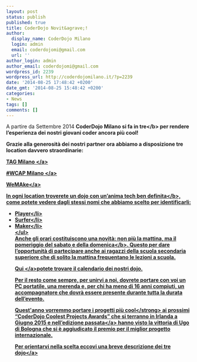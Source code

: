 ```yaml
---
layout: post
status: publish
published: true
title: CoderDojo Novit&agrave;!
author:
  display_name: CoderDojo Milano
  login: admin
  email: coderdojomi@gmail.com
  url: ''
author_login: admin
author_email: coderdojomi@gmail.com
wordpress_id: 2239
wordpress_url: http://coderdojomilano.it/?p=2239
date: '2014-08-25 17:48:42 +0200'
date_gmt: '2014-08-25 15:48:42 +0200'
categories:
- News
tags: []
comments: []
---
```

<p>A partire da Settembre 2014 <b>CoderDojo Milano si fa in tre<&#47;b> per rendere l&rsquo;esperienza dei nostri giovani coder ancora pi&ugrave; cool!</p>
<p>Grazie alla generosit&agrave; dei nostri partner ora abbiamo a disposizione tre location davvero straordinarie:</p>
<p><a href="http:&#47;&#47;milano.talentgarden.org&#47;" target="_blank">TAG Milano&nbsp;<&#47;a></p>
<p><a href="https:&#47;&#47;www.workingcapital.telecomitalia.it&#47;acceleratore-milano&#47;" target="_blank">#WCAP Milano&nbsp;<&#47;a></p>
<p><a href="http:&#47;&#47;wemake.cc&#47;" target="_blank">WeMAke<&#47;a></p>
<p>In ogni location troverete un <b>dojo con un&rsquo;anima tech ben definita<&#47;b>, come potete vedere dagli stessi nomi che abbiamo scelto per identificarli:</p>
<ul>
<li>Player<&#47;li>
<li>Surfer<&#47;li>
<li>Maker<&#47;li><br />
<&#47;ul><br />
Anche gli orari costituiscono una novit&agrave;: <b>non pi&ugrave; la mattina, ma il pomeriggio del sabato e della domenica<&#47;b>. Questo per dare l&rsquo;opportunit&agrave; di partecipare anche ai ragazzi della scuola secondaria superiore che di solito la mattina frequentano le lezioni a scuola.</p>
<p><a href="http:&#47;&#47;coderdojomilano.it&#47;eventi&#47;">Qui <&#47;a>potete trovare il calendario dei nostri dojo.</p>
<p>Per il resto come sempre, per unirvi a noi, dovrete portare con voi un PC portatile, una merenda e, per chi ha meno di 16 anni compiuti, un accompagnatore che dovr&agrave; essere presente durante tutta la durata dell&rsquo;evento.</p>
<p>Quest'anno vorremmo portare i <strong>progetti pi&ugrave; cool<&#47;strong> ai prossimi &ldquo;CoderDojo Coolest Projects Awards&rdquo; che si terranno in Irlanda a Giugno 2015 e <a href="http:&#47;&#47;coderdojo.com&#47;news&#47;2014&#47;06&#47;09&#47;young-coding-ninjas-have-cool-factor" target="_blank">nell&rsquo;edizione passata<&#47;a> hanno visto la vittoria di Ugo di Bologna che si &egrave; aggiudicato il premio per il miglior progetto internazionale.</p>
<p>Per orientarvi nella scelta eccovi una <a href="http:&#47;&#47;coderdojomilano.it&#47;i-nostri-dojo&#47;">breve descrizione dei tre dojo<&#47;a></p>
